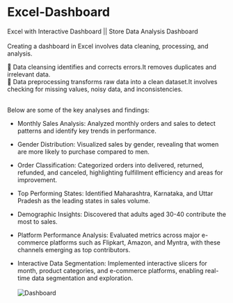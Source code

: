 # Excel-Dashboard
 Excel with Interactive Dashboard  || Store Data Analysis Dashboard <br></br>
 Creating a dashboard in Excel involves data cleaning, processing, and analysis.<br>
 
 🔸  Data cleansing identifies and corrects errors.It removes duplicates and irrelevant data.<br>
 🔸  Data preprocessing transforms raw data into a clean dataset.It involves checking for missing values, noisy data, and inconsistencies.<br></br>

 Below are some of the key analyses and findings:<br>

- Monthly Sales Analysis: Analyzed monthly orders and sales to detect patterns and identify key trends in performance.<br>
 
- Gender Distribution: Visualized sales by gender, revealing that women are more likely to purchase compared to men.<br>

- Order Classification: Categorized orders into delivered, returned, refunded, and canceled, highlighting fulfillment efficiency and areas for improvement.<br>

- Top Performing States: Identified Maharashtra, Karnataka, and Uttar Pradesh as the leading states in sales volume.<br>

- Demographic Insights: Discovered that adults aged 30-40 contribute the most to sales.<br>

- Platform Performance Analysis: Evaluated metrics across major e-commerce platforms such as Flipkart, Amazon, and Myntra, with these channels emerging as top contributors.<br>

- Interactive Data Segmentation: Implemented interactive slicers for month, product categories, and e-commerce platforms, enabling real-time data segmentation and exploration.<br>
<br> ![Dashboard](https://github.com/user-attachments/assets/f4c1fcce-dfd0-47f1-abeb-2efc35b32f40)

